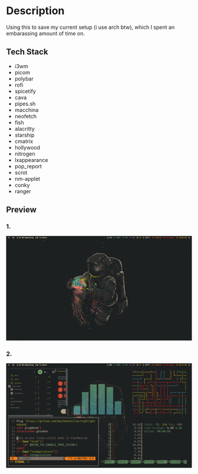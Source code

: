 # Description
Using this to save my current setup (i use arch btw), which I spent an embarassing amount of time on.

## Tech Stack
- i3wm
- picom
- polybar
- rofi
- spicetify
- cava
- pipes.sh
- macchina
- neofetch
- fish
- alacritty
- starship
- cmatrix
- hollywood
- nitrogen
- lxappearance
- pop_report
- scrot
- nm-applet
- conky 
- ranger

## Preview
### 1.
![Alt text](./preview/Screenshot_2022-08-26-26_1920x1080.png?raw=true "Screenshot 1")
### 2.
![Alt text](./preview/Screenshot_2022-08-26-30_1920x1080.png?raw=true "Screenshot 2")
